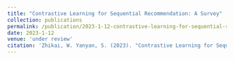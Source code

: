 ```yaml
---
title: "Contrastive Learning for Sequential Recommendation: A Survey"
collection: publications
permalink: /publication/2023-1-12-contrastive-learning-for-sequential-recommendation-a-survey
date: 2023-1-12
venue: 'under review'
citation: 'Zhikai, W. Yanyan, S. (2023). "Contrastive Learning for Sequential Recommendation: A Survey".'
---
```

